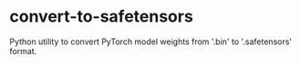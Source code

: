 # convert-to-safetensors
Python utility to convert PyTorch model weights from '.bin' to '.safetensors' format.
